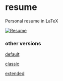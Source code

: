 # resume
Personal resume in LaTeX

[![Resume](https://img.shields.io/badge/resume-pdf-green.svg)](https://raw.githubusercontent.com/samtay/resume/master/default/resume.pdf)

### other versions
[default](https://raw.githubusercontent.com/samtay/resume/master/default/resume.pdf)

[classic](https://raw.githubusercontent.com/samtay/resume/master/classic/resume.pdf)

[extended](https://raw.githubusercontent.com/samtay/resume/master/default/resume_extended.pdf)
